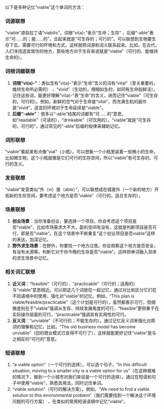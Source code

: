 以下是多种记忆“viable”这个单词的方法：

### 词源联想
“viable”源自拉丁语“viabilis”，词根“vi(a)-”表示“生命；生存” ，后缀“-able”表示“可……的；能……的”，合起来就是“可生存的；可行的”。可以联想到生物要生存下去，需要可行的环境和方式，这样就把词源和词义联系起来。比如，在古代，人们寻找适宜居住的地方，那些地方对于生存来说就是“viable”（可行的、能维持生命的）。

### 词根词缀联想
1. **词根“vi(a)-”**：类似含有“vi(a)-”表示“生命”含义的词有“vital”（至关重要的，维持生命所必需的） ，“vivid”（生动的，栩栩如生的，如同有生命般鲜活）。记住这些词，能更好理解“vi(a)-”表“生命”的含义，进而记住“viable”（可生存的，可行的）。例如，新鲜的空气对于生命是“vital”，而充满生机的画作是“vivid”，适宜的环境对于生命延续是“viable”。
2. **后缀“-able”**：很多以“-able”结尾的词都有“可……的”意思，如“readable”（可读的），“drinkable”（可饮用的）。“viable”就是“可生存的，可行的”，通过常见的“-able”后缀的规律来辅助记忆。

### 词形联想
“viable”看起来有点像“vial”（小瓶）。可以想象一个小瓶里装着一些微小的生命，比如微生物，这个小瓶就像是它们可行的生存空间，所以“viable”有可生存的、可行的含义。

### 发音联想
“viable”发音类似“外（vi）堡（able）”，可以联想成在城堡外（一个新的地方）开拓新的生存空间，要考虑这个地方是否“viable”（可行的，适合生存的）。

### 场景联想
1. **创业场景**：当你准备创业，要选择一个项目。你会考虑这个项目是否“viable”，比如市场需求大不大，盈利空间有没有，这就是判断项目是否可行，即是否“viable”。在这个场景中不断重复“这个创业项目是否viable”这样的表达，加深记忆。
2. **野外求生场景**：在野外，你要找一个地方过夜。你会观察这个地方是否安全，有没有水源等，判断它对于你今晚的生存是否“viable”。这样把单词融入具体的求生场景中记忆。

### 相关词汇联想
1. **近义词**：“feasible”（可行的）、“practicable”（可行的；适用的）与“viable”意思相近。可以把这几个词放在一起记忆，通过对比和区分它们在不同语境中的使用，强化对“viable”的记忆。例如，“This plan is viable/feasible/practicable”（这个计划是可行的），虽然都表示可行，但细微差别在于“viable”强调从生存、持续发展角度的可行，“feasible”更侧重于在实际操作层面的可行，“practicable”强调具有实用性的可行。
2. **反义词**：“unviable”（不可行的；不能生存的）。通过记忆反义词来强化对原词的理解和记忆，比如，“The old business model has become unviable”（旧的商业模式已变得不可行了），这样就能更好记住“viable”是与之相反的“可行的”意思。

### 短语联想
1. “a viable option”（一个可行的选择）。可以造个句子，“In this difficult situation, moving to a smaller city is a viable option for us”（在这种艰难的情况下，搬到一个小城市对我们来说是一个可行的选择）。通过在短语和句子中使用“viable”，熟悉其用法，同时记住单词。
2. “viable solution”（可行的解决方案）。例如，“We need to find a viable solution to this environmental problem”（我们需要找到一个解决这个环境问题的可行方案） ，在类似的常用短语语境中记忆“viable”。 